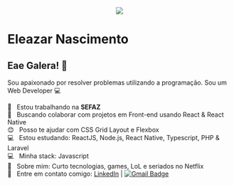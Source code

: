<p align="center">
  <img width="auto" src="https://miro.medium.com/max/1360/1*VON9gHTrzeHZbHfXsqfzEA.gif">
</p>

# Eleazar Nascimento

## Eae Galera! 👋
Sou apaixonado por resolver problemas utilizando a programação.
Sou um Web Developer :computer:

 :rocket:  &nbsp; Estou trabalhando na **SEFAZ**
 <br/> :purple_heart: &nbsp; Buscando colaborar com projetos em Front-end usando React & React Native
 <br/> :blush: &nbsp; Posso te ajudar com CSS Grid Layout e Flexbox
 <br/> :computer: &nbsp; Estou estudando: ReactJS, Node.js, React Native, Typescript, PHP & Laravel
 <br/> :computer: &nbsp; Minha stack: Javascript
 <br/> 💬  &nbsp; Sobre mim: Curto tecnologias, games, LoL e seriados no Netflix
 <br/> :email: &nbsp; Entre em contato comigo: [LinkedIn](https://br.linkedin.com/in/eleazar-da-silva-nascimento-ba033816b)
| 
[![Gmail Badge](https://img.shields.io/badge/-eleazar.nascimento@gmail.com-c14438?style=flat-square&logo=Gmail&logoColor=white&link=mailto:eleazar.nascimento@gmail.com)](mailto:eleazar.nascimento@gmail.com)
